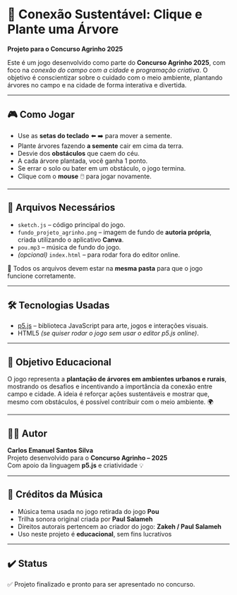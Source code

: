 # 🌱 Conexão Sustentável: Clique e Plante uma Árvore

**Projeto para o Concurso Agrinho 2025**

Este é um jogo desenvolvido como parte do **Concurso Agrinho 2025**, com foco na *conexão do campo com a cidade* e *programação criativa*. O objetivo é conscientizar sobre o cuidado com o meio ambiente, plantando árvores no campo e na cidade de forma interativa e divertida.

---

## 🎮 Como Jogar

- Use as **setas do teclado** ⬅️ ➡️ para mover a semente.
- Plante árvores fazendo **a semente** cair em cima da terra.
- Desvie dos **obstáculos** que caem do céu.
- A cada árvore plantada, você ganha 1 ponto.
- Se errar o solo ou bater em um obstáculo, o jogo termina.
- Clique com o **mouse** 🖱️ para jogar novamente.

---

## 📁 Arquivos Necessários

- `sketch.js` – código principal do jogo.
- `fundo_projeto_agrinho.png` – imagem de fundo de **autoria própria**, criada utilizando o aplicativo **Canva**.
- `pou.mp3` – música de fundo do jogo.
- *(opcional)* `index.html` – para rodar fora do editor online.

📌 Todos os arquivos devem estar na **mesma pasta** para que o jogo funcione corretamente.

---

## 🛠 Tecnologias Usadas

- [p5.js](https://p5js.org/) – biblioteca JavaScript para arte, jogos e interações visuais.
- HTML5 *(se quiser rodar o jogo sem usar o editor p5.js online)*.

---

## 🎯 Objetivo Educacional

O jogo representa a **plantação de árvores em ambientes urbanos e rurais**, mostrando os desafios e incentivando a importância da conexão entre campo e cidade. A ideia é reforçar ações sustentáveis e mostrar que, mesmo com obstáculos, é possível contribuir com o meio ambiente. 🌍

---

## 👨‍💻 Autor

**Carlos Emanuel Santos Silva**  
Projeto desenvolvido para o **Concurso Agrinho – 2025**  
Com apoio da linguagem **p5.js** e criatividade 💡

---

## 🎵 Créditos da Música

- Música tema usada no jogo retirada do jogo **Pou**
- Trilha sonora original criada por **Paul Salameh**
- Direitos autorais pertencem ao criador do jogo: **Zakeh / Paul Salameh**
- Uso neste projeto é **educacional**, sem fins lucrativos

---

## ✔️ Status

✅ Projeto finalizado e pronto para ser apresentado no concurso.
